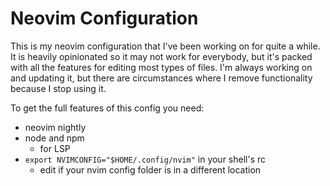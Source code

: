 # Neovim Configuration
This is my neovim configuration that I've been working on for quite a while. It is heavily opinionated so it may not work for everybody, but it's packed with all the features for editing most types of files. I'm always working on and updating it, but there are circumstances where I remove functionality because I stop using it.

To get the full features of this config you need:
* neovim nightly
* node and npm
  * for LSP
* `export NVIMCONFIG="$HOME/.config/nvim"` in your shell's rc
  * edit if your nvim config folder is in a different location


